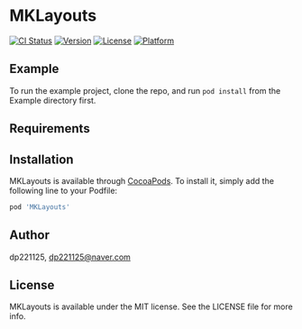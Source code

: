 # MKLayouts

[![CI Status](https://img.shields.io/travis/dp221125/MKLayouts.svg?style=flat)](https://travis-ci.org/dp221125/MKLayouts)
[![Version](https://img.shields.io/cocoapods/v/MKLayouts.svg?style=flat)](https://cocoapods.org/pods/MKLayouts)
[![License](https://img.shields.io/cocoapods/l/MKLayouts.svg?style=flat)](https://cocoapods.org/pods/MKLayouts)
[![Platform](https://img.shields.io/cocoapods/p/MKLayouts.svg?style=flat)](https://cocoapods.org/pods/MKLayouts)

## Example

To run the example project, clone the repo, and run `pod install` from the Example directory first.

## Requirements

## Installation

MKLayouts is available through [CocoaPods](https://cocoapods.org). To install
it, simply add the following line to your Podfile:

```ruby
pod 'MKLayouts'
```

## Author

dp221125, dp221125@naver.com

## License

MKLayouts is available under the MIT license. See the LICENSE file for more info.
